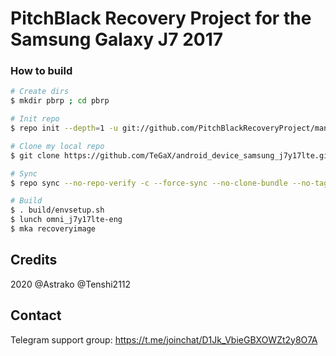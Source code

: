 # PitchBlack Recovery Project for the Samsung Galaxy J7 2017

### How to build ###

```bash
# Create dirs
$ mkdir pbrp ; cd pbrp

# Init repo
$ repo init --depth=1 -u git://github.com/PitchBlackRecoveryProject/manifest_pb.git -b android-10.0

# Clone my local repo
$ git clone https://github.com/TeGaX/android_device_samsung_j7y17lte.git -b pitchblack device/samsung/j7y17lte

# Sync
$ repo sync --no-repo-verify -c --force-sync --no-clone-bundle --no-tags --optimized-fetch --prune -j16

# Build
$ . build/envsetup.sh
$ lunch omni_j7y17lte-eng
$ mka recoveryimage
```

## Credits
2020 @Astrako @Tenshi2112

## Contact
Telegram support group: https://t.me/joinchat/D1Jk_VbieGBXOWZt2y8O7A
